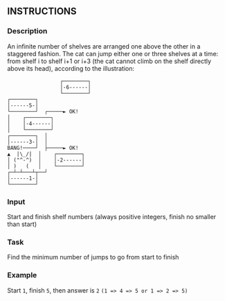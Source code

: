 ## INSTRUCTIONS

### Description

An infinite number of shelves are arranged one above the other in a staggered fashion.
The cat can jump either one or three shelves at a time: from shelf i to shelf i+1 or i+3 (the cat cannot climb on the shelf directly above its head), according to the illustration:
```
                 ┌────────┐
                 │-6------│
                 └────────┘
┌────────┐       
│------5-│        
└────────┘  ┌─────► OK!
│    ┌────────┐
│    │-4------│
│    └────────┘
┌────────┐  │
│------3-│  │     
BANG!────┘  ├─────► OK!
▲  |\_/|  │    ┌────────┐
│ ("^-^)  │    │-2------│
│ )   (   │    └────────┘
┌─┴─┴───┴┬──┘
│------1-│
└────────┘
```
### Input
Start and finish shelf numbers (always positive integers, finish no smaller than start)

### Task
Find the minimum number of jumps to go from start to finish

### Example
Start `1`, finish `5`, then answer is `2` `(1 => 4 => 5 or 1 => 2 => 5)`